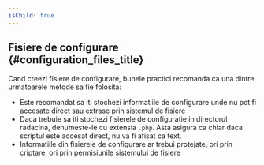 ```yaml
---
isChild: true
---
```


## Fisiere de configurare {#configuration_files_title}

Cand creezi fisiere de configurare, bunele practici recomanda ca una dintre
urmatoarele metode sa fie folosita:

- Este recomandat sa iti stochezi informatiile de configurare unde nu pot fi
accesate direct sau extrase prin sistemul de fisiere
- Daca trebuie sa iti stochezi fisierele de configuratie in directorul radacina,
denumeste-le cu extensia `.php`. Asta asigura ca chiar daca scriptul este
accesat direct, nu va fi afisat ca text.
- Informatiile din fisierele de configurare ar trebui protejate, ori prin
criptare, ori prin permisiunile sistemului de fisiere